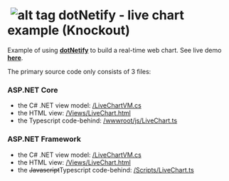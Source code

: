 # &nbsp;![alt tag](http://dotnetify.net/content/images/greendot.png) dotNetify - live chart example (Knockout)

Example of using [**dotNetify**](http://dotnetify.net) to build a real-time web chart. See live demo [**here**](http://dotnetify.net/index/livechart).

The primary source code only consists of 3 files:

### ASP.NET Core
- the C# .NET view model: [/LiveChartVM.cs](https://github.com/dsuryd/dotnetify-knockout-demo/tree/master/LiveChart/LiveChartWebApplication.Core/LiveChartVM.cs)
- the HTML view: [/Views/LiveChart.html](https://github.com/dsuryd/dotnetify-knockout-demo/tree/master/LiveChart/LiveChartWebApplication.Core/Views/LiveChart.html)
- the Typescript code-behind: [/wwwroot/js/LiveChart.ts](https://github.com/dsuryd/dotnetify-knockout-demo/tree/master/LiveChart/LiveChartWebApplication.Core/wwwroot/js/LiveChart.ts)


### ASP.NET Framework

- the C# .NET view model: [/LiveChartVM.cs](https://github.com/dsuryd/dotnetify-knockout-demo/tree/master/LiveChart/LiveChartWebApplication/LiveChartVM.cs)
- the HTML view: [/Views/LiveChart.html](https://github.com/dsuryd/dotnetify-knockout-demo/tree/master/LiveChart/LiveChartWebApplication/Views/LiveChart.html)
- the ~~Javascript~~Typescript code-behind: [/Scripts/LiveChart.ts](https://github.com/dsuryd/dotnetify-knockout-demo/tree/master/LiveChart/LiveChartWebApplication/Scripts/LiveChart.ts)

